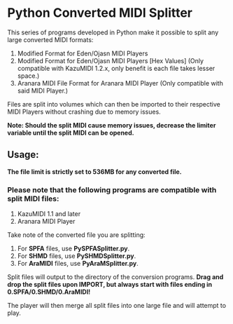 # Python Converted MIDI Splitter

This series of programs developed in Python make it possible to split any large converted MIDI formats:

1. Modified Format for Eden/Ojasn MIDI Players 
2. Modified Format for Eden/Ojasn MIDI Players \[Hex Values\] (Only compatible with KazuMIDI 1.2.x, only benefit is each file takes lesser space.)
3. Aranara MIDI File Format for Aranara MIDI Player (Only compatible with said MIDI Player.)

Files are split into volumes which can then be imported to their respective MIDI Players without crashing due to memory issues.

**Note: Should the split MIDI cause memory issues, decrease the limiter variable until the split MIDI can be opened.**

## Usage:

__**The file limit is strictly set to 536MB for any converted file.**__

### Please note that the following programs are compatible with split MIDI files:

1. KazuMIDI 1.1 and later
2. Aranara MIDI Player

Take note of the converted file you are splitting:

1. For **SPFA** files, use **PySPFASplitter.py**.
2. For **SHMD** files, use **PySHMDSplitter.py**.
3. For **AraMIDI** files, use **PyAraMSplitter.py**.

Split files will output to the directory of the conversion programs.
__Drag and drop the split files upon IMPORT, but **always start with files ending in 0.SPFA/0.SHMD/0.AraMIDI!**__

The player will then merge all split files into one large file and will attempt to play.